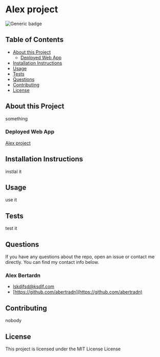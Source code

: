 # Alex project


![Generic badge](https://img.shields.io/badge/License-MIT_License-<COLOR>.svg)

## Table of Contents
* [About this Project](#about-the-project)
  *  [Deployed Web App](#depolyed-web-app)
* [Installation Instructions](#installation-instructions)
* [Usage](#usage)
* [Tests](#tests)
* [Questions](#questions)
* [Contributing](#contributing)
* [License](#license)


## About this Project
something

### Deployed Web App
[Alex project](https://github.com/ambertrand/ReadMe-Generator)

## Installation Instructions
instlal it


## Usage
use it


## Tests
test it


## Questions
If you have any questions about the repo, open an issue or contact me directly.  You can find my contact info below.


### Alex Bertardn
* [lskdjfsd@ksdlf.com](lskdjfsd@ksdlf.com)
* [https://github.com/abertradn](https://github.com/abertradn)

## Contributing
nobody

## License
This project is licensed under the MIT License License

